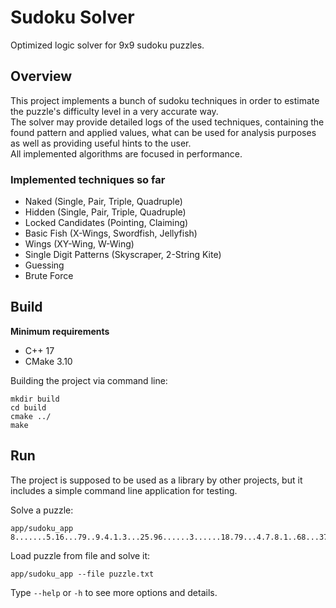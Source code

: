  # Sudoku Solver

Optimized logic solver for 9x9 sudoku puzzles.

## Overview

This project implements a bunch of sudoku techniques in order to estimate the puzzle's difficulty level in a very accurate way.  
The solver may provide detailed logs of the used techniques, containing the found pattern and applied values, what can be used for analysis purposes as well as providing useful hints to the user.  
All implemented algorithms are focused in performance.

### Implemented techniques so far
* Naked (Single, Pair, Triple, Quadruple)
* Hidden (Single, Pair, Triple, Quadruple)
* Locked Candidates (Pointing, Claiming)
* Basic Fish (X-Wings, Swordfish, Jellyfish)
* Wings (XY-Wing, W-Wing)
* Single Digit Patterns (Skyscraper, 2-String Kite)
* Guessing
* Brute Force

## Build

__Minimum requirements__
* C++ 17
* CMake 3.10

Building the project via command line:
```
mkdir build
cd build
cmake ../
make
```

## Run
The project is supposed to be used as a library by other projects, but it includes a simple command line application for testing.

Solve a puzzle:
```
app/sudoku_app 8.......5.16...79..9.4.1.3...25.96......3......18.79...4.7.8.1..68...37.9.......8
```

Load puzzle from file and solve it:
```
app/sudoku_app --file puzzle.txt
```

Type `--help` or `-h` to see more options and details.
